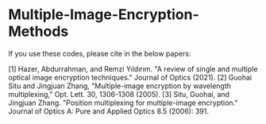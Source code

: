 # Multiple-Image-Encryption-Methods

If you use these codes, please cite in the below papers:

[1] Hazer, Abdurrahman, and Remzi Yıldırım. "A review of single and multiple optical image encryption techniques." Journal of Optics (2021).
[2] Guohai Situ and Jingjuan Zhang, "Multiple-image encryption by wavelength multiplexing," Opt. Lett. 30, 1306-1308 (2005).
[3] Situ, Guohai, and Jingjuan Zhang. "Position multiplexing for multiple-image encryption." Journal of Optics A: Pure and Applied Optics 8.5 (2006): 391.
